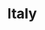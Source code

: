 ---
title: Italy
description: Our trip to Italy

country: Italy
majorRegion: Europe
subRegions: [Mediterranean]
tags: [Europe, Mediterranean]
monthYearOfTravel: [08-2024, 05-2025]

imageLink: "@assets/docs/characters/backgrounds/cover.jpg"
---